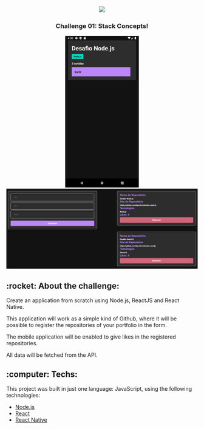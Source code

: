 <div align="center"> 
  <img src="https://camo.githubusercontent.com/8c13dc2618dbd7f76d1d574350b98fdee1335ce5/68747470733a2f2f726f636b6574736561742d63646e2e73332d73612d656173742d312e616d617a6f6e6177732e636f6d2f626f6f7463616d702d6865616465722e706e67" />
 </div>
 
<h3 align="center">
  Challenge 01: Stack Concepts!
</h3>


<p align="center">
  <img src="https://github.com/bprofiro/assets/blob/master/Screenshot_1586795406.png"  widht="200" height="400"/>  
  <img src="https://github.com/bprofiro/assets/blob/master/starter.png" />
</p>

<div>
  <h2> :rocket: About the challenge: </h2>

  <p> Create an application from scratch using Node.js, ReactJS and React Native.

  This application will work as a simple kind of Github, where it will be possible to register the repositories of your portfolio in the      form.

  The mobile application will be enabled to give likes in the registered repositories.

  All data will be fetched from the API. </p>
</div>

<div>
  <h2> :computer: Techs: </h2>
   <p> This project was built in just one language: JavaScript, using the following technologies:

   -   [Node.js](https://nodejs.org/en/)
   -   [React](https://reactjs.org/)
   -   [React Native](https://facebook.github.io/react-native/)
  </p>
</div>

